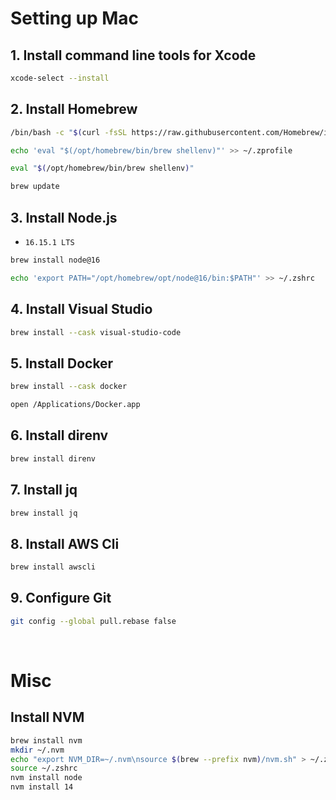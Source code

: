 # Setting up Mac
## 1. Install command line tools for Xcode
```zsh
xcode-select --install
```

## 2. Install Homebrew
```zsh
/bin/bash -c "$(curl -fsSL https://raw.githubusercontent.com/Homebrew/install/HEAD/install.sh)"

echo 'eval "$(/opt/homebrew/bin/brew shellenv)"' >> ~/.zprofile

eval "$(/opt/homebrew/bin/brew shellenv)"

brew update
```

## 3. Install Node.js
- `16.15.1 LTS`
```zsh
brew install node@16

echo 'export PATH="/opt/homebrew/opt/node@16/bin:$PATH"' >> ~/.zshrc
```

## 4. Install Visual Studio
```zsh
brew install --cask visual-studio-code
```

## 5. Install Docker
```zsh
brew install --cask docker

open /Applications/Docker.app
```

## 6. Install direnv
```zsh
brew install direnv
```

## 7. Install jq
```zsh
brew install jq
```

## 8. Install AWS Cli
```zsh
brew install awscli
```

## 9. Configure Git
```zsh
git config --global pull.rebase false
```

&nbsp;

# Misc
## Install NVM
```zsh
brew install nvm
mkdir ~/.nvm
echo "export NVM_DIR=~/.nvm\nsource $(brew --prefix nvm)/nvm.sh" > ~/.zshrc
source ~/.zshrc
nvm install node
nvm install 14
```
